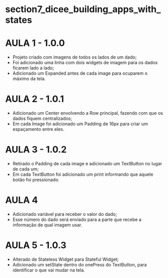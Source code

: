# section7_dicee_building_apps_with_states

# AULA 1 - 1.0.0
- Projeto criado com imagens de todos os lados de um dado;
- Foi adicionado uma linha com dois widgets de imagem para os dados ficarem lado a lado;
- Adicionado um Expanded antes de cada image para ocuparem o máximo da tela.

# AULA 2 - 1.0.1
- Adicionado um Center envolvendo a Row principal, fazendo com que os dados fiquem centralizados;
- Em cada Image foi adicionado um Padding de 16px para criar um espaçamento entre eles.

# AULA 3 - 1.0.2
- Retirado o Padding de cada image e adicionado um TextButton no lugar de cada um;
- Em cada TextButton foi adicionado um print informando que aquele botão foi pressionado.

# AULA 4
- Adicionado variável para receber o valor do dado;
- Esse número do dado será enviado para a parte que recebe a informação de qual imagem usar.

# AULA 5 - 1.0.3
- Alterado de Stateless Widget para Stateful Widget;
- Adicionado um setState dentro do onePress do TextButton, para identificar o que vai mudar na tela.